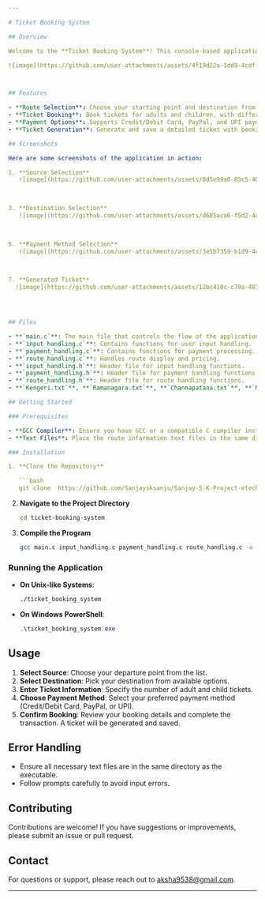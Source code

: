 ```yaml
---

# Ticket Booking System

## Overview

Welcome to the **Ticket Booking System**! This console-based application is designed to simplify the process of booking tickets for travel. It allows users to select sources and destinations, book tickets, and handle payments with ease.

![image](https://github.com/user-attachments/assets/4f19d22a-1dd9-4cdf-981b-e7092694d342)



## Features

- **Route Selection**: Choose your starting point and destination from a predefined list.
- **Ticket Booking**: Book tickets for adults and children, with different pricing.
- **Payment Options**: Supports Credit/Debit Card, PayPal, and UPI payments.
- **Ticket Generation**: Generate and save a detailed ticket with booking information.

## Screenshots

Here are some screenshots of the application in action:

1. **Source Selection**
   ![image](https://github.com/user-attachments/assets/8d5e99a0-83c5-40ae-a72a-ea43519bd3ff)

   

3. **Destination Selection**
   ![image](https://github.com/user-attachments/assets/d685aca6-f5d2-4af5-924e-794f3da22511)

   

5. **Payment Method Selection**
   ![image](https://github.com/user-attachments/assets/3e5b7359-b1d9-4c16-ad60-1699267f3f64)

   

7. **Generated Ticket**
  ![image](https://github.com/user-attachments/assets/12bc410c-c79a-4872-94f2-35bc5b68d241)




## Files

- **`main.c`**: The main file that controls the flow of the application.
- **`input_handling.c`**: Contains functions for user input handling.
- **`payment_handling.c`**: Contains functions for payment processing.
- **`route_handling.c`**: Handles route display and pricing.
- **`input_handling.h`**: Header file for input handling functions.
- **`payment_handling.h`**: Header file for payment handling functions.
- **`route_handling.h`**: Header file for route handling functions.
- **`Kengeri.txt`**, **`Ramanagara.txt`**, **`Channapatana.txt`**, **`Maddur.txt`**, **`Mandya.txt`**: Text files with route and pricing information.

## Getting Started

### Prerequisites

- **GCC Compiler**: Ensure you have GCC or a compatible C compiler installed.
- **Text Files**: Place the route information text files in the same directory as the executable.

### Installation

1. **Clone the Repository**

   ```bash
   git clone  https://github.com/Sanjaysksanju/Sanjay-S-K-Project-etechprowess.git
   ```

2. **Navigate to the Project Directory**

   ```bash
   cd ticket-booking-system
   ```

3. **Compile the Program**

   ```bash
   gcc main.c input_handling.c payment_handling.c route_handling.c -o ticket_booking_system
   ```

### Running the Application

- **On Unix-like Systems**:

   ```bash
   ./ticket_booking_system
   ```

- **On Windows PowerShell**:

   ```powershell
   .\ticket_booking_system.exe
   ```

## Usage

1. **Select Source**: Choose your departure point from the list.
2. **Select Destination**: Pick your destination from available options.
3. **Enter Ticket Information**: Specify the number of adult and child tickets.
4. **Choose Payment Method**: Select your preferred payment method (Credit/Debit Card, PayPal, or UPI).
5. **Confirm Booking**: Review your booking details and complete the transaction. A ticket will be generated and saved.

## Error Handling

- Ensure all necessary text files are in the same directory as the executable.
- Follow prompts carefully to avoid input errors.

## Contributing

Contributions are welcome! If you have suggestions or improvements, please submit an issue or pull request.

## Contact

For questions or support, please reach out to [aksha9538@gmail.com](mailto:aksha9538@gmail.com).

---
```



